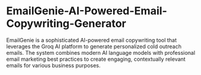 # EmailGenie-AI-Powered-Email-Copywriting-Generator
EmailGenie is a sophisticated AI-powered email copywriting tool that leverages the Groq AI platform to generate personalized cold outreach emails. The system combines modern AI language models with professional email marketing best practices to create engaging, contextually relevant emails for various business purposes.
